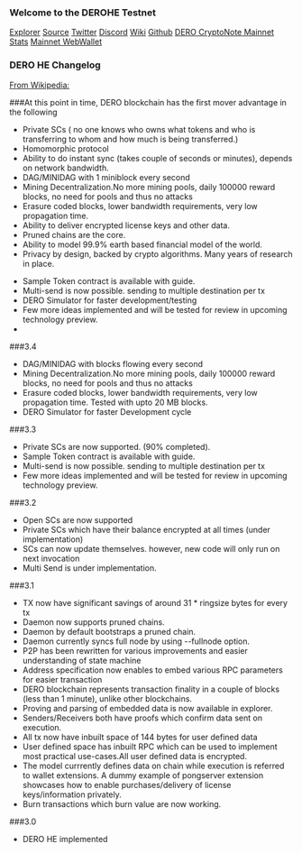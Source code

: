 ### Welcome to the DEROHE Testnet

[Explorer](https://testnetexplorer.dero.io) [Source](https://github.com/deroproject/derohe) [Twitter](https://twitter.com/DeroProject) [Discord](https://discord.gg/H95TJDp) [Wiki](https://wiki.dero.io) [Github](https://github.com/deroproject/derohe) [DERO CryptoNote Mainnet Stats](http://network.dero.io) [Mainnet WebWallet](https://wallet.dero.io/) 

### DERO HE Changelog

[From Wikipedia: ](https://en.wikipedia.org/wiki/Homomorphic_encryption) 

###At this point in time, DERO blockchain has the first mover advantage in the following 

* Private SCs ( no one knows who owns what tokens and who is transferring to whom and how much is being transferred.)
* Homomorphic protocol
* Ability to do instant sync (takes couple of seconds or minutes), depends on network bandwidth.
* DAG/MINIDAG with 1 miniblock every second
* Mining Decentralization.No more mining pools, daily 100000 reward blocks, no need for pools and thus no attacks
* Erasure coded blocks, lower bandwidth requirements, very low propagation time.
* Ability to deliver encrypted license keys and other data.
* Pruned chains are the core.
* Ability to model 99.9% earth based financial model of the world.
* Privacy by design, backed by crypto algorithms. Many years of research in place.
- Sample Token contract is available with guide.
- Multi-send is now possible. sending to multiple destination per tx
- DERO Simulator for faster development/testing
- Few more ideas implemented and will be tested for review in upcoming technology preview.
- 

###3.4

- DAG/MINIDAG with blocks flowing every second
- Mining Decentralization.No more mining pools, daily 100000 reward blocks, no need for pools and thus no attacks
- Erasure coded blocks, lower bandwidth requirements, very low propagation time. Tested with upto 20 MB blocks.
- DERO Simulator for faster Development cycle 

###3.3 

* Private SCs are now supported. (90% completed).
* Sample Token contract is available with guide.
* Multi-send is now possible. sending to multiple destination per tx
* Few more ideas implemented and will be tested for review in upcoming technology preview.

###3.2

* Open SCs are now supported
* Private SCs which have their balance encrypted at all times (under implementation)
* SCs can now update themselves. however, new code will only run on next invocation
* Multi Send is under implementation.

###3.1

* TX now have significant savings of around 31 * ringsize bytes for every tx
* Daemon now supports pruned chains.
* Daemon by default bootstraps a pruned chain.
* Daemon currently syncs full node by using --fullnode option.
* P2P has been rewritten for various improvements and easier understanding of state machine
* Address specification now enables to embed various RPC parameters for easier transaction
* DERO blockchain represents transaction finality  in a couple of blocks (less than 1 minute), unlike other blockchains.
* Proving and parsing of embedded data is now available in explorer.
* Senders/Receivers both have proofs which confirm data sent on execution.
* All tx now have inbuilt space of 144 bytes for user defined data
* User defined space has inbuilt RPC which can be used to implement most practical use-cases.All user defined data is encrypted.
* The model currrently defines data on chain while execution is referred to wallet extensions. A dummy example of pongserver extension showcases how to enable purchases/delivery of license keys/information privately.
* Burn transactions which burn value are now working.

###3.0

* DERO HE implemented
